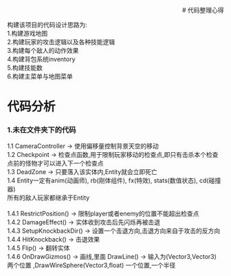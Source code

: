 <p align="right">
# 代码整理心得

构建该项目的代码设计思路为:<br>
1.构建游戏地图<br>
2.构建玩家的攻击逻辑以及各种技能逻辑<br>
3.构建每个敌人的动作效果<br>
4.构建背包系统inventory<br>
5.构建技能数<br>
6.构建主菜单与地图菜单<br>

# 代码分析

### 1.未在文件夹下的代码
1.1  CameraController -> 使用偏移量控制背景天空的移动<br>
1.2  Checkpoint -> 检查点函数,用于限制玩家移动的检查点,即只有击杀本个检查点前的怪物才可以进入下一个检查点<br>
1.3  DeadZone -> 只要落入该实体内,Entity就会立即死亡<br>
1.4  Entity一定有anim(动画师), rb(刚体组件), fx(特效), stats(数值状态), cd(碰撞器)<br>
所有的敌人玩家都继承于Entity<br>
<br>
1.4.1 RestrictPosition() -> 限制player或者enemy的位置不能超出检查点<br>
1.4.2 DamageEffect() -> 实体收到攻击后先闪烁再被击退<br>
1.4.3 SetupKnockbackDir() -> 设置一个击退方向,击退方向来自于攻击的反方向<br>
1.4.4 HitKnockback() -> 击退效果<br>
1.4.5 Flip() -> 翻转实体<br>
1.4.6 OnDrawGizmos() -> 画线,里面 DrawLine() -> 输入为(Vector3,Vector3) 两个位置 ,DrawWireSphere(Vector3,float) 一个位置,一个半径<br>

</p>
